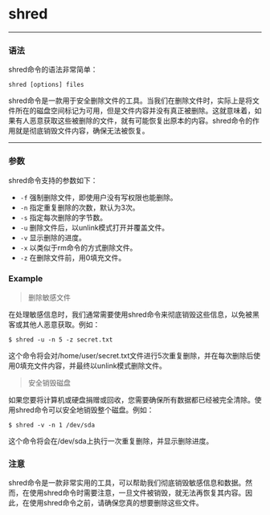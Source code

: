 shred
=======

***

### 语法

shred命令的语法非常简单：

```
shred [options] files
```

shred命令是一款用于安全删除文件的工具。当我们在删除文件时，实际上是将文件所在的磁盘空间标记为可用，但是文件内容并没有真正被删除。这就意味着，如果有人恶意获取这些被删除的文件，就有可能恢复出原本的内容。shred命令的作用就是彻底销毁文件内容，确保无法被恢复。

***

### 参数

shred命令支持的参数如下：

* `-f` 强制删除文件，即使用户没有写权限也能删除。
* `-n` 指定重复删除的次数，默认为3次。
* `-s` 指定每次删除的字节数。
* `-u` 删除文件后，以unlink模式打开并覆盖文件。
* `-v` 显示删除的进度。
* `-x` 以类似于rm命令的方式删除文件。
* `-z` 在删除文件前，用0填充文件。

### Example

> 删除敏感文件

在处理敏感信息时，我们通常需要使用shred命令来彻底销毁这些信息，以免被黑客或其他人恶意获取。例如：

```
$ shred -u -n 5 -z secret.txt
```

这个命令将会对/home/user/secret.txt文件进行5次重复删除，并在每次删除后使用0填充文件内容，并最终以unlink模式删除文件。

> 安全销毁磁盘

如果您要将计算机或硬盘捐赠或回收，您需要确保所有数据都已经被完全清除。使用shred命令可以安全地销毁整个磁盘。例如：

```
$ shred -v -n 1 /dev/sda
```

这个命令将会在/dev/sda上执行一次重复删除，并显示删除进度。



### 注意

shred命令是一款非常实用的工具，可以帮助我们彻底销毁敏感信息和数据。然而，在使用shred命令时需要注意，一旦文件被销毁，就无法再恢复其内容。因此，在使用shred命令之前，请确保您真的想要删除这些文件。